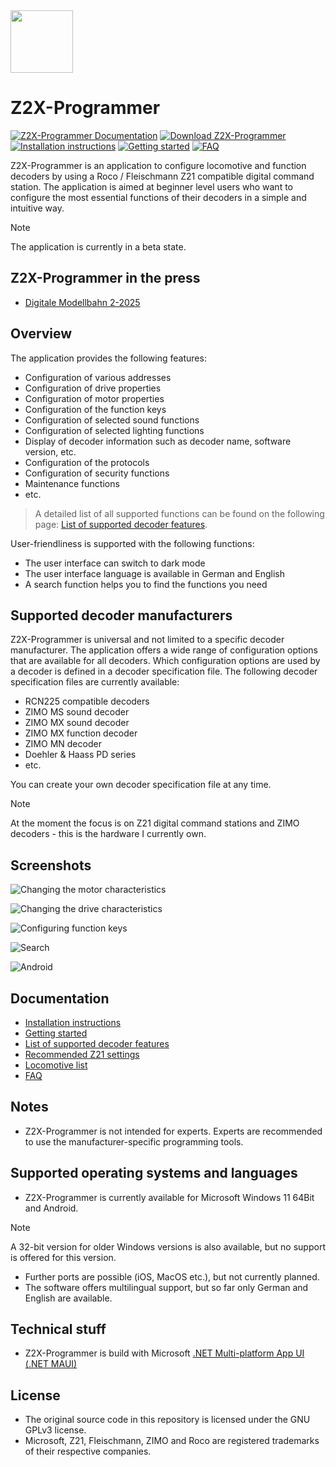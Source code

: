 <img src="https://github.com/PeterK78/Z2X-Programmer/blob/master/Assets/appiconfg.svg" width="100"/>

# Z2X-Programmer
[![Z2X-Programmer Documentation](https://github.com/PeterK78/Z2X-Programmer/blob/master/Assets/Z2X_Programmer-Badge-Documentation.svg)](https://github.com/PeterK78/Z2X-Programmer/blob/master/Docs/Documentation.md)
[![Download Z2X-Programmer](https://github.com/PeterK78/Z2X-Programmer/blob/master/Assets/Z2X_Programmer-Badge-Download.svg)](https://github.com/PeterK78/Z2X-Programmer/actions)
[![Installation instructions](https://github.com/PeterK78/Z2X-Programmer/blob/master/Assets/Z2X_Programmer-Badge-InstallationInstruction.svg)](https://github.com/PeterK78/Z2X-Programmer/blob/master/Docs/en/InstallationInstructions_en.md)
[![Getting started](https://github.com/PeterK78/Z2X-Programmer/blob/master/Assets/Z2X_Programmer-Badge-GettingStarted.svg)](https://github.com/PeterK78/Z2X-Programmer/blob/master/Docs/en/GettingStarted_en.md)
[![FAQ](https://github.com/PeterK78/Z2X-Programmer/blob/master/Assets/Z2X_Programmer-Badge-FAQ.svg)](https://github.com/PeterK78/Z2X-Programmer/blob/master/Docs/en/FAQ_en.md)

Z2X-Programmer is an application to configure locomotive and function decoders by using a Roco / Fleischmann Z21 compatible digital command station. 
The application is aimed at beginner level users who want to configure the most essential functions of their decoders in a simple and intuitive way. 

>[!NOTE]
>The application is currently in a beta state.

## Z2X-Programmer in the press
* [Digitale Modellbahn 2-2025](https://github.com/PeterK78/Z2X-Programmer/blob/master/Assets/DiMo_2025_02_014-015_HH_Z2X-Programmer.pdf)

## Overview

The application provides the following features:

*  Configuration of various addresses
*  Configuration of drive properties
*  Configuration of motor properties
*  Configuration of the function keys
*  Configuration of selected sound functions
*  Configuration of selected lighting functions
*  Display of decoder information such as decoder name, software version, etc.
*  Configuration of the protocols
*  Configuration of security functions
*  Maintenance functions
*  etc.

> A detailed list of all supported functions can be found on the following page: [List of supported decoder features](https://github.com/PeterK78/Z2X-Programmer/blob/master/Docs/en/SupportedDecoderFeatures_en.md).

User-friendliness is supported with the following functions:

* The user interface can switch to dark mode
* The user interface language is available in German and English
* A search function helps you to find the functions you need

## Supported decoder manufacturers
Z2X-Programmer is universal and not limited to a specific decoder manufacturer. The application offers a wide range of configuration options that are available for all decoders. Which configuration options are used by a decoder is defined in a decoder specification file. The following decoder specification files are currently available:

* RCN225 compatible decoders
* ZIMO MS sound decoder
* ZIMO MX sound decoder
* ZIMO MX function decoder
* ZIMO MN decoder
* Doehler & Haass PD series
* etc.

You can create your own decoder specification file at any time.

>[!NOTE]
> At the moment the focus is on Z21 digital command stations and ZIMO decoders - this is the hardware I currently own.

## Screenshots
![Changing the motor characteristics](https://github.com/PeterK78/Z2X-Programmer/blob/master/Assets/Z2X-Programmer-MotorCharacteristics.png "Changing the motor characteristics")

![Changing the drive characteristics](https://github.com/PeterK78/Z2X-Programmer/blob/master/Assets/Z2X-Programmer-DriveCharacteristics.png "Changing the drive characteristics")

![Configuring function keys](https://github.com/PeterK78/Z2X-Programmer/blob/master/Assets/Z2X-Programmer-FunctionKeys.png "Configuring function keys")

![Search](https://github.com/PeterK78/Z2X-Programmer/blob/master/Assets/Z2X-Programmer-Search.png "Search")

![Android](https://github.com/PeterK78/Z2X-Programmer/blob/master/Assets/Z2X-Programmer-Android.png "Android")

## Documentation

* [Installation instructions](https://github.com/PeterK78/Z2X-Programmer/blob/master/Docs/en/InstallationInstructions_en.md)
* [Getting started](https://github.com/PeterK78/Z2X-Programmer/blob/master/Docs/en/GettingStarted_en.md)
* [List of supported decoder features](https://github.com/PeterK78/Z2X-Programmer/blob/master/Docs/en/SupportedDecoderFeatures_en.md)
* [Recommended Z21 settings](https://github.com/PeterK78/Z2X-Programmer/blob/master/Docs/en/RecommendedZ21Settings_en.md)
* [Locomotive list](https://github.com/PeterK78/Z2X-Programmer/blob/master/Docs/en/LocomotiveList_en.md)
* [FAQ](https://github.com/PeterK78/Z2X-Programmer/blob/master/Docs/en/FAQ_en.md)

## Notes

* Z2X-Programmer is not intended for experts. Experts are recommended to use the manufacturer-specific programming tools.

## Supported operating systems and languages
* Z2X-Programmer is currently available for Microsoft Windows 11 64Bit and Android.

>[!NOTE]
>A 32-bit version for older Windows versions is also available, but no support is offered for this version.

* Further ports are possible (iOS, MacOS etc.), but not currently planned.
* The software offers multilingual support, but so far only German and English are available.

## Technical stuff

* Z2X-Programmer is build with Microsoft [.NET Multi-platform App UI (.NET MAUI)](https://dotnet.microsoft.com/en-us/apps/maui)

## License

* The original source code in this repository is licensed under the GNU GPLv3 license.
* Microsoft, Z21, Fleischmann, ZIMO and Roco are registered trademarks of their respective companies.


